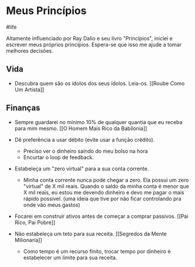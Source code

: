 # Meus Princípios

#life

 
 Altamente influenciado por Ray Dalio e seu livro "Princípios", iniciei e escrever meus próprios princípios. Espera-se que isso me ajude a tomar melhores decisões.
 
## Vida

- Descubra quem são os ídolos dos seus ídolos. Leia-os. [[Roube Como Um Artista]]
 

## Finanças

- Sempre guardarei no mínimo 10% de qualquer quantia que eu receba para mim mesmo. [[O Homem Mais Rico da Babilonia]]

- Dê preferência a usar débito (evite usar a função crédito).
    - Preciso ver o dinheiro saindo do meu bolso na hora
    - Encurtar o loop de feedback.

- Estabeleça um "zero virtual" para a sua conta corrente.
    - Minha conta corrente nunca pode chegar a zero. Ela possui um zero "virtual" de X mil reais. Quando o saldo da minha conta é menor que X mil reais, eu estou me devendo dinheiro e devo me pagar o mais rápido possível. (uma ideia que tive por não ficar controlando pra onde vão meus gastos)
     
- Focarei em construir ativos antes de começar a comprar passivos. [[Pai Rico, Pai Pobre]]

- Não estabeleça um teto para sua receita. [[Segredos da Mente Milionaria]]
    - Como tempo é um recurso finito, trocar tempo por dinheiro é estabelecer um limite para sua receita.

